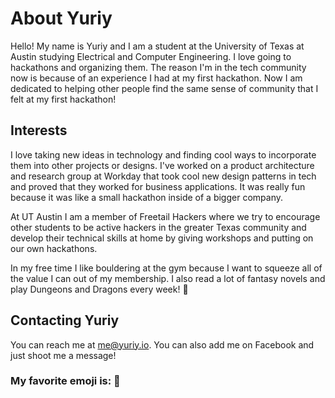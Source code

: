 # About Yuriy

Hello! My name is Yuriy and I am a student at the University of Texas at Austin studying Electrical and Computer Engineering.
I love going to hackathons and organizing them. The reason I'm in the tech community now is because of an experience I had at my first
hackathon. Now I am dedicated to helping other people find the same sense of community that I felt at my first hackathon!

## Interests

I love taking new ideas in technology and finding cool ways to incorporate them into other projects or designs. I've worked on a product architecture and research group at Workday that took cool new design patterns in tech and proved that they worked for business applications. It was really fun because it was like a small hackathon inside of a bigger company.

At UT Austin I am a member of Freetail Hackers where we try to encourage other students to be active hackers in the greater Texas community and develop their technical skills at home by giving workshops and putting on our own hackathons.

In my free time I like bouldering at the gym because I want to squeeze all of the value I can out of my membership. I also read a lot of fantasy novels and play Dungeons and Dragons every week! 🎲

## Contacting Yuriy

You can reach me at me@yuriy.io. You can also add me on Facebook and just shoot me a message!

### My favorite emoji is: 🍊 
